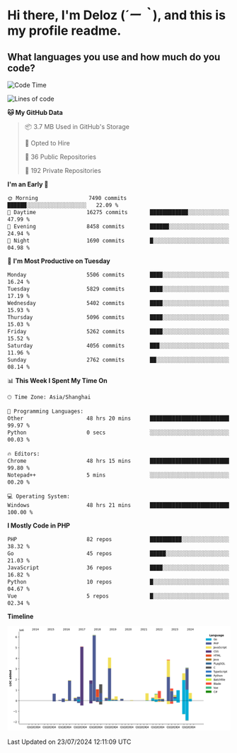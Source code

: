 # **Hi there, I'm Deloz (*´ー｀*), and this is my profile readme.**

## **What languages you use and how much do you code?**

<!--START_SECTION:waka-->
![Code Time](http://img.shields.io/badge/Code%20Time-4%2C475%20hrs%2051%20mins-blue)

![Lines of code](https://img.shields.io/badge/From%20Hello%20World%20I%27ve%20Written-40.0%20million%20lines%20of%20code-blue)

**🐱 My GitHub Data** 

> 📦 3.7 MB Used in GitHub's Storage 
 > 
> 💼 Opted to Hire
 > 
> 📜 36 Public Repositories 
 > 
> 🔑 192 Private Repositories 
 > 
**I'm an Early 🐤** 

```text
🌞 Morning                7490 commits        ██████░░░░░░░░░░░░░░░░░░░   22.09 % 
🌆 Daytime                16275 commits       ████████████░░░░░░░░░░░░░   47.99 % 
🌃 Evening                8458 commits        ██████░░░░░░░░░░░░░░░░░░░   24.94 % 
🌙 Night                  1690 commits        █░░░░░░░░░░░░░░░░░░░░░░░░   04.98 % 
```
📅 **I'm Most Productive on Tuesday** 

```text
Monday                   5506 commits        ████░░░░░░░░░░░░░░░░░░░░░   16.24 % 
Tuesday                  5829 commits        ████░░░░░░░░░░░░░░░░░░░░░   17.19 % 
Wednesday                5402 commits        ████░░░░░░░░░░░░░░░░░░░░░   15.93 % 
Thursday                 5096 commits        ████░░░░░░░░░░░░░░░░░░░░░   15.03 % 
Friday                   5262 commits        ████░░░░░░░░░░░░░░░░░░░░░   15.52 % 
Saturday                 4056 commits        ███░░░░░░░░░░░░░░░░░░░░░░   11.96 % 
Sunday                   2762 commits        ██░░░░░░░░░░░░░░░░░░░░░░░   08.14 % 
```


📊 **This Week I Spent My Time On** 

```text
🕑︎ Time Zone: Asia/Shanghai

💬 Programming Languages: 
Other                    48 hrs 20 mins      █████████████████████████   99.97 % 
Python                   0 secs              ░░░░░░░░░░░░░░░░░░░░░░░░░   00.03 % 

🔥 Editors: 
Chrome                   48 hrs 15 mins      █████████████████████████   99.80 % 
Notepad++                5 mins              ░░░░░░░░░░░░░░░░░░░░░░░░░   00.20 % 

💻 Operating System: 
Windows                  48 hrs 21 mins      █████████████████████████   100.00 % 
```

**I Mostly Code in PHP** 

```text
PHP                      82 repos            ██████████░░░░░░░░░░░░░░░   38.32 % 
Go                       45 repos            █████░░░░░░░░░░░░░░░░░░░░   21.03 % 
JavaScript               36 repos            ████░░░░░░░░░░░░░░░░░░░░░   16.82 % 
Python                   10 repos            █░░░░░░░░░░░░░░░░░░░░░░░░   04.67 % 
Vue                      5 repos             █░░░░░░░░░░░░░░░░░░░░░░░░   02.34 % 
```



**Timeline**

![Lines of Code chart](https://raw.githubusercontent.com/deloz/deloz/main/assets/bar_graph.png)


 Last Updated on 23/07/2024 12:11:09 UTC
<!--END_SECTION:waka-->
